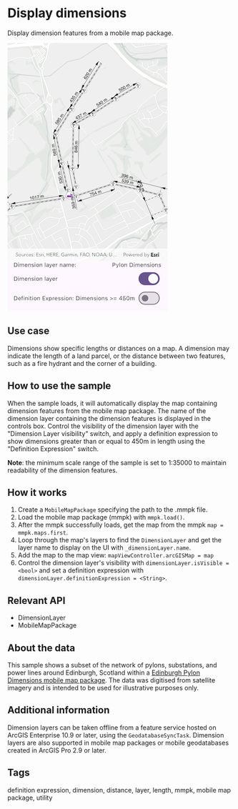 # Display dimensions

Display dimension features from a mobile map package.

![Image showing the Display Dimensions sample](display_dimensions.png)

## Use case

Dimensions show specific lengths or distances on a map. A dimension may indicate the length of a land parcel, or the distance between two features, such as a fire hydrant and the corner of a building.

## How to use the sample

When the sample loads, it will automatically display the map containing dimension features from the mobile map package. The name of the dimension layer containing the dimension features is displayed in the controls box. Control the visibility of the dimension layer with the "Dimension Layer visibility" switch, and apply a definition expression to show dimensions greater than or equal to 450m in length using the "Definition Expression" switch.

**Note**: the minimum scale range of the sample is set to 1:35000 to maintain readability of the dimension features.

## How it works

1. Create a `MobileMapPackage` specifying the path to the .mmpk file.
2. Load the mobile map package (mmpk) with `mmpk.load()`.
3. After the mmpk successfully loads, get the map from the mmpk `map = mmpk.maps.first`.
4. Loop through the map's layers to find the `DimensionLayer` and get the layer name to display on the UI with `_dimensionLayer.name`.
4. Add the map to the map view: `mapViewController.arcGISMap = map`
5. Control the dimension layer's visibility with `dimensionLayer.isVisible = <bool>` and set a definition expression with `dimensionLayer.definitionExpression = <String>`.

## Relevant API

* DimensionLayer
* MobileMapPackage

## About the data

This sample shows a subset of the network of pylons, substations, and power lines around Edinburgh, Scotland within a [Edinburgh Pylon Dimensions mobile map package](https://arcgis.com/home/item.html?id=f5ff6f5556a945bca87ca513b8729a1e). The data was digitised from satellite imagery and is intended to be used for illustrative purposes only.

## Additional information

Dimension layers can be taken offline from a feature service hosted on ArcGIS Enterprise 10.9 or later, using the `GeodatabaseSyncTask`. Dimension layers are also supported in mobile map packages or mobile geodatabases created in ArcGIS Pro 2.9 or later.

## Tags

definition expression, dimension, distance, layer, length, mmpk, mobile map package, utility
